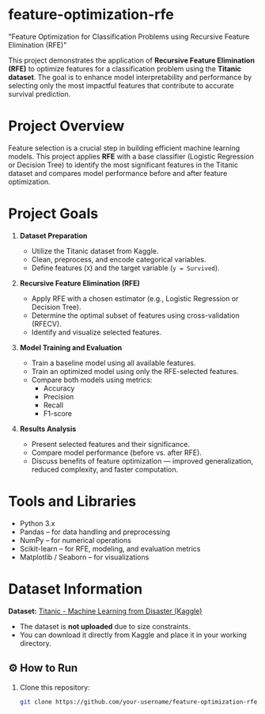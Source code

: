 # feature-optimization-rfe 
"Feature Optimization for Classification Problems using Recursive Feature Elimination (RFE)"

This project demonstrates the application of **Recursive Feature Elimination (RFE)** to optimize features for a classification problem using the **Titanic dataset**. The goal is to enhance model interpretability and performance by selecting only the most impactful features that contribute to accurate survival prediction.

# Project Overview

Feature selection is a crucial step in building efficient machine learning models. This project applies **RFE** with a base classifier (Logistic Regression or Decision Tree) to identify the most significant features in the Titanic dataset and compares model performance before and after feature optimization.

# Project Goals

1. **Dataset Preparation**
   - Utilize the Titanic dataset from Kaggle.
   - Clean, preprocess, and encode categorical variables.
   - Define features (`X`) and the target variable (`y = Survived`).

2. **Recursive Feature Elimination (RFE)**
   - Apply RFE with a chosen estimator (e.g., Logistic Regression or Decision Tree).
   - Determine the optimal subset of features using cross-validation (RFECV).
   - Identify and visualize selected features.

3. **Model Training and Evaluation**
   - Train a baseline model using all available features.
   - Train an optimized model using only the RFE-selected features.
   - Compare both models using metrics:
     - Accuracy  
     - Precision  
     - Recall  
     - F1-score  

4. **Results Analysis**
   - Present selected features and their significance.
   - Compare model performance (before vs. after RFE).
   - Discuss benefits of feature optimization — improved generalization, reduced complexity, and faster computation.

# Tools and Libraries

- Python 3.x  
- Pandas – for data handling and preprocessing  
- NumPy – for numerical operations  
- Scikit-learn – for RFE, modeling, and evaluation metrics  
- Matplotlib / Seaborn – for visualizations  

# Dataset Information

**Dataset:** [Titanic - Machine Learning from Disaster (Kaggle)](https://www.kaggle.com/competitions/titanic)  
- The dataset is **not uploaded** due to size constraints.  
- You can download it directly from Kaggle and place it in your working directory.

## ⚙️ How to Run

1. Clone this repository:
   ```bash
   git clone https://github.com/your-username/feature-optimization-rfe.git
